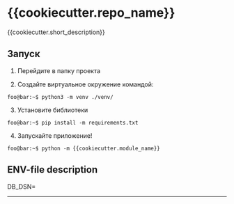 # {{cookiecutter.repo_name}}

{{cookiecutter.short_description}}

## Запуск

1) Перейдите в папку проекта

2) Создайте виртуальное окружение командой:
```console
foo@bar:~$ python3 -m venv ./venv/
```

3) Установите библиотеки 
```console
foo@bar:~$ pip install -m requirements.txt
```
4) Запускайте приложение!
```console
foo@bar:~$ python -m {{cookiecutter.module_name}}
```

## ENV-file description

DB_DSN=

---
